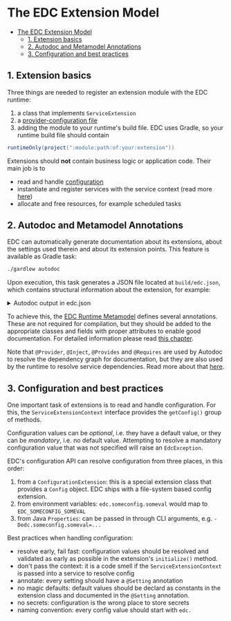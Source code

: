 # The EDC Extension Model

<!-- TOC -->

* [The EDC Extension Model](#the-edc-extension-model)
    * [1. Extension basics](#1-extension-basics)
    * [2. Autodoc and Metamodel Annotations](#2-autodoc-and-metamodel-annotations)
    * [3. Configuration and best practices](#3-configuration-and-best-practices)

<!-- TOC -->

## 1. Extension basics

Three things are needed to register an extension module with the EDC runtime:

1. a class that implements `ServiceExtension`
2. a [provider-configuration file](https://docs.oracle.com/javase/7/docs/api/java/util/ServiceLoader.html)
3. adding the module to your runtime's build file. EDC uses Gradle, so your runtime build file should contain

```groovy
runtimeOnly(project(":module:path:of:your:extension"))
```

Extensions should **not** contain business logic or application code. Their main job is to

- read and handle [configuration](./extension-model.md#3-configuration-and-best-practices)
- instantiate and register services with the service context (read more [here](./dependency-injection.md))
- allocate and free resources, for example scheduled tasks

## 2. Autodoc and Metamodel Annotations

EDC can automatically generate documentation about its extensions, about the settings used therein and about its
extension points. This feature is available as Gradle task:

```bash
./gardlew autodoc
```

Upon execution, this task generates a JSON file located at `build/edc.json`, which contains structural information about
the extension, for example:

<details>
  <summary>Autodoc output in edc.json</summary>

```json
[
  {
    "categories": [],
    "extensions": [
      {
        "categories": [],
        "provides": [
          {
            "service": "org.eclipse.edc.web.spi.WebService"
          },
          {
            "service": "org.eclipse.edc.web.spi.validation.InterceptorFunctionRegistry"
          }
        ],
        "references": [
          {
            "service": "org.eclipse.edc.web.spi.WebServer",
            "required": true
          },
          {
            "service": "org.eclipse.edc.spi.types.TypeManager",
            "required": true
          }
        ],
        "configuration": [
          {
            "key": "edc.web.rest.cors.methods",
            "required": false,
            "type": "string",
            "description": "",
            "defaultValue": "",
            "deprecated": false
          }
          // other settings
        ],
        "name": "JerseyExtension",
        "type": "extension",
        "overview": null,
        "className": "org.eclipse.edc.web.jersey.JerseyExtension"
      }
    ],
    "extensionPoints": [],
    "modulePath": "org.eclipse.edc:jersey-core",
    "version": "0.8.2-SNAPSHOT",
    "name": null
  }
]
```

</details>

To achieve this, the [EDC Runtime Metamodel](https://github.com/eclipse-edc/Runtime-Metamodel) defines several
annotations. These are not required for compilation, but they should be added to the appropriate classes and fields with
proper attributes to enable good documentation. For detailed information please read [this chapter](../contributor-handbook.md#62-autodoc).

Note that `@Provider`, `@Inject`, `@Provides` and `@Requires` are used by Autodoc to resolve the dependency graph for
documentation, but they are also used by the runtime to resolve service dependencies. Read more about that
[here](./dependency-injection.md).

## 3. Configuration and best practices

One important task of extensions is to read and handle configuration. For this, the `ServiceExtensionContext` interface
provides the `getConfig()` group of methods.

Configuration values can be _optional_, i.e. they have a default value, or they can be _mandatory_, i.e. no default
value. Attempting to resolve a mandatory configuration value that was not specified will raise an `EdcException`.

EDC's configuration API can resolve configuration from three places, in this order:

1. from a `ConfigurationExtension`: this is a special extension class that provides a `Config` object. EDC ships with a
   file-system based config extension.
2. from environment variables: `edc.someconfig.someval` would map to `EDC_SOMECONFIG_SOMEVAL`
3. from Java `Properties`: can be passed in through CLI arguments, e.g. `-Dedc.someconfig.someval=...`

Best practices when handling configuration:

- resolve early, fail fast: configuration values should be resolved and validated as early as possible in the
  extension's `initialize()` method.
- don't pass the context: it is a code smell if the `ServiceExtensionContext` is passed into a service to resolve config
- annotate: every setting should have a `@Setting` annotation
- no magic defaults: default values should be declard as constants in the extension class and documented in the
  `@Setting` annotation.
- no secrets: configuration is the wrong place to store secrets
- naming convention: every config value should start with `edc.`